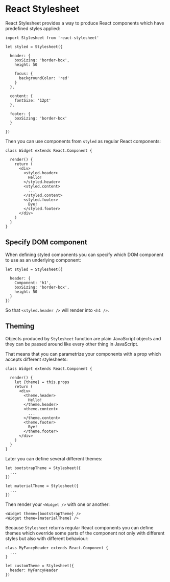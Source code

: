 React Stylesheet
================

React Stylesheet provides a way to produce React components which have
predefined styles applied:

    import Stylesheet from 'react-stylesheet'

    let styled = Stylesheet({

      header: {
        boxSizing: 'border-box',
        height: 50

        focus: {
          backgroundColor: 'red'
        }
      },

      content: {
        fontSize: '12pt'
      },

      footer: {
        boxSizing: 'border-box'
      }

    })

Then you can use components from `styled` as regular React components:

    class Widget extends React.Component {

      render() {
        return (
          <div>
            <styled.header>
              Hello!
            </styled.header>
            <styled.content>
              ...
            </styled.content>
            <styled.footer>
              Bye!
            </styled.footer>
          </div>
        )
      }
    }

Specify DOM component
---------------------

When defining styled components you can specify which DOM component to use as an
underlying component:

    let styled = Stylesheet({

      header: {
        Component: 'h1',
        boxSizing: 'border-box',
        height: 50
      }
    })

So that `<styled.header />` will render into `<h1 />`.

Theming
-------

Objects produced by `Stylesheet` function are plain JavaScript objects and they
can be passed around like every other thing in JavaScript.

That means that you can parametrize your components with a prop which accepts
different stylesheets:

    class Widget extends React.Component {

      render() {
        let {theme} = this.props
        return (
          <div>
            <theme.header>
              Hello!
            </theme.header>
            <theme.content>
              ...
            </theme.content>
            <theme.footer>
              Bye!
            </theme.footer>
          </div>
        )
      }
    }

Later you can define several different themes:

    let bootstrapTheme = Stylesheet({
      ...
    })

    let materialTheme = Stylesheet({
      ...
    })

Then render your `<Widget />` with one or another:

    <Widget theme={bootstrapTheme} />
    <Widget theme={materialTheme} />

Because `Stylesheet` returns regular React components you can define themes
which override some parts of the component not only with different styles but
also with different behaviour:

    class MyFancyHeader extends React.Component {
      ...
    }

    let customTheme = Stylesheet({
      header: MyFancyHeader
    })

